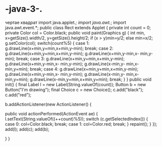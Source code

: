 # -java-3-.
чертае квадрат
import java.applet.*;
import java.awt.*;
import java.awt.event.*;
public class Rect extends Applet
{
private int count = 0;
private Color col = Color.black;
public void paint(Graphics g)
{
int min, x=getSize().width/2, y=getSize().height/2;
if (x &gt; y)min=y/2;
else min=x/2;
g.setColor(col);
switch(count%5)
{
case 1:
g.drawLine(x+min,y+min,x+min,y-min);
break;
case 2:
g.drawLine(x+min,y+min,x+min,y-min);
g.drawLine(x+min,y-min,x- min,y-min);
break;
case 3:
g.drawLine(x+min,y+min,x+min,y-min);
g.drawLine(x+min,y-min,x- min,y-min);
g.drawLine(x-min,y- min,x-min,y+min);
break;
case 4:
g.drawLine(x+min,y+min,x+min,y-min);
g.drawLine(x+min,y-min,x- min,y-min);
g.drawLine(x-min,y- min,x-min,y+min);
g.drawLine(x-min,y+min,x+min,y+min);
break;
}
}
public void init()
{
final Label l = new Label(String.valueOf(count));
Button b = new Button(&quot;I&#39;m drawing&quot;);
final Choice c = new Choice();
c.add(&quot;black&quot;);
c.add(&quot;red&quot;);

b.addActionListener(new ActionListener()
{

public void actionPerformed(ActionEvent ae)
{
l.setText(String.valueOf((++count)%5));
switch (c.getSelectedIndex())
{
case 0:
col=Color.black;
break;
case 1:
col=Color.red;
break;
}
repaint();
}
});
add(l);
add(c);
add(b);

}
}
